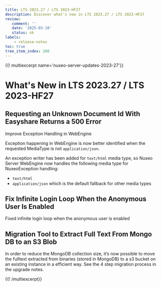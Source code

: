 ```yaml
---
title: LTS 2023.27 / LTS 2023-HF27
description: Discover what's new in LTS 2023.27 / LTS 2023-HF27
review:
   comment: ''
   date: '2025-03-10'
   status: ok
labels:
    - release-notes
toc: true
tree_item_index: 260
---
```


{{! multiexcerpt name='nuxeo-server-updates-2023-27'}}
# What's New in LTS 2023.27 / LTS 2023-HF27

## Requesting an Unknown Document Id With Easyshare Returns a 500 Error

Improve Exception Handling in WebEngine

Exception happening in WebEngine is now better identified when the requested MediaType is not `application/json`.

An exception writer has been added for `text/html` media type, so Nuxeo Server WebEngine now handles the following media type for NuxeoException handling:

- `text/html`
- `application/json` which is the default fallback for other media types

## Fix Infinite Login Loop When the Anonymous User Is Enabled

Fixed infinite login loop when the anonymous user is enabled

## Migration Tool to Extract Full Text From Mongo DB to an S3 Blob

In order to reduce the MongoDB collection size, it’s now possible to move the fulltext extracted from binaries (stored in MongoDB) to a s3 bucket on an existing instance  in a efficient way. See the 4 step migration process in the upgrade notes.


{{! /multiexcerpt}}
